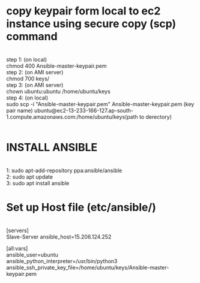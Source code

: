 <h1>copy keypair form local to ec2 instance using secure copy (scp) command </h1><br>
step 1: (on local)<br>
chmod 400 Ansible-master-keypair.pem<br>
step 2: (on AMI server)<br>
chmod 700 keys/<br>
step 3: (on AMI server)<br>
chown ubuntu:ubuntu /home/ubuntu/keys<br>
step 4: (on local)<br>
sudo scp -i "Ansible-master-keypair.pem" Ansible-master-keypair.pem (key pair name) ubuntu@ec2-13-233-166-127.ap-south-1.compute.amazonaws.com:/home/ubuntu/keys(path to derectory)<br><br>

<h1>INSTALL ANSIBLE</h1> <br>
1: sudo apt-add-repository ppa:ansible/ansible <br>
2: sudo apt update<br>
3: sudo apt install ansible<br>

<h1>Set up Host file (etc/ansible/)</h1><br>
[servers] <br>
Slave-Server ansible_host=15.206.124.252 <br>

[all:vars] <br>
ansible_user=ubuntu <br>
ansible_python_interpreter=/usr/bin/python3 <br>
ansible_ssh_private_key_file=/home/ubuntu/keys/Ansible-master-keypair.pem <br>
